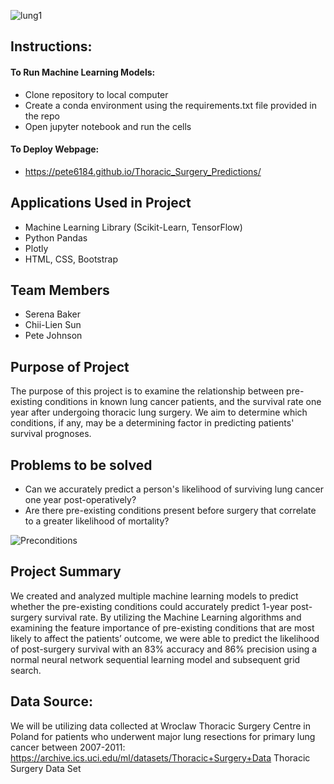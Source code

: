 ![lung1](https://user-images.githubusercontent.com/74940976/121128611-84d3b200-c7e0-11eb-9e9e-8538f0df616d.jpg)


## Instructions:
#### To Run Machine Learning Models:
- Clone repository to local computer
- Create a conda environment using the requirements.txt file provided in the repo
- Open jupyter notebook and run the cells
#### To Deploy Webpage:
- https://pete6184.github.io/Thoracic_Surgery_Predictions/

## Applications Used in Project
- Machine Learning Library (Scikit-Learn, TensorFlow)
- Python Pandas
- Plotly
- HTML, CSS, Bootstrap

## Team Members
- Serena Baker
- Chii-Lien Sun
- Pete Johnson

## Purpose of Project

The purpose of this project is to examine the relationship between pre-existing conditions in known lung cancer patients, and the survival rate one year after undergoing thoracic lung surgery. We aim to determine which conditions, if any, may be a determining factor in predicting patients' survival prognoses.

## Problems to be solved

- Can we accurately predict a person's likelihood of surviving lung cancer one year post-operatively?
- Are there pre-existing conditions present before surgery that correlate to a greater likelihood of mortality?

![Preconditions](https://user-images.githubusercontent.com/74940976/121128836-df6d0e00-c7e0-11eb-97f2-099bd753fbed.PNG)
        
 ## Project Summary

We created and analyzed multiple machine learning models to predict whether the pre-existing conditions could accurately predict 1-year post-surgery survival rate.
By utilizing the Machine Learning algorithms and examining the feature importance of pre-existing conditions that are most likely to affect the patients’ outcome, we were able to predict the likelihood of post-surgery survival with an 83% accuracy and 86% precision using a normal neural network sequential learning model and subsequent grid search.


## Data Source:

We will be utilizing data collected at Wroclaw Thoracic Surgery Centre in Poland for patients who underwent major lung resections for primary lung cancer between 2007-2011: 
https://archive.ics.uci.edu/ml/datasets/Thoracic+Surgery+Data 
Thoracic Surgery Data Set
